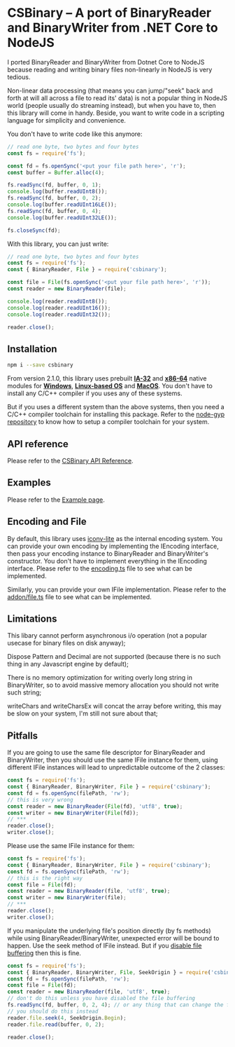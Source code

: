 <h1 style="line-height: initial;">CSBinary – A port of BinaryReader and BinaryWriter from .NET Core to NodeJS</h1>
I ported BinaryReader and BinaryWriter from Dotnet Core to NodeJS because reading
and writing binary files non-linearly in NodeJS is very tedious.

Non-linear data processing (that means you can jump/"seek" back and forth at will all across a file
to read its' data) is not a popular thing in NodeJS world (people usually do streaming instead),
but when you have to, then this library will come in handy.
Beside, you want to write code in a scripting language for simplicity and convenience.

You don't have to write code like this anymore:
```js
// read one byte, two bytes and four bytes
const fs = require('fs');

const fd = fs.openSync('<put your file path here>', 'r');
const buffer = Buffer.alloc(4);

fs.readSync(fd, buffer, 0, 1);
console.log(buffer.readUInt8());
fs.readSync(fd, buffer, 0, 2);
console.log(buffer.readUInt16LE());
fs.readSync(fd, buffer, 0, 4);
console.log(buffer.readUInt32LE());

fs.closeSync(fd);
```
With this library, you can just write:
```js
// read one byte, two bytes and four bytes
const fs = require('fs');
const { BinaryReader, File } = require('csbinary');

const file = File(fs.openSync('<put your file path here>', 'r'));
const reader = new BinaryReader(file);

console.log(reader.readUInt8());
console.log(reader.readUInt16());
console.log(reader.readUInt32());

reader.close();
```
## Installation
```bash
npm i --save csbinary
```
From version 2.1.0, this library uses prebuilt [__IA-32__](https://en.wikipedia.org/wiki/IA-32) and [__x86-64__](https://en.wikipedia.org/wiki/X86-64) native modules for [__Windows__](https://en.wikipedia.org/wiki/Microsoft_Windows), [__Linux-based OS__](https://en.wikipedia.org/wiki/Linux) and [__MacOS__](https://en.wikipedia.org/wiki/MacOS). You don't have to install any C/C++ compiler if you uses any of these systems.

But if you uses a different system than the above systems, then you need a C/C++ compiler toolchain for installing this package.
Refer to the [node-gyp repository](https://github.com/nodejs/node-gyp) to
know how to setup a compiler toolchain for your system.

## API reference
Please refer to the [CSBinary API Reference](https://meigyoku-thmn.github.io/CSBinary/).

## Examples
Please refer to the [Example page](https://github.com/Meigyoku-Thmn/CSBinary/blob/master/EXAMPLE.md).

## Encoding and File
By default, this library uses [iconv-lite](https://github.com/ashtuchkin/iconv-lite) as the internal encoding system. You can provide your own encoding by implementing the IEncoding interface,
then pass your encoding instance to BinaryReader and BinaryWriter's constructor.
You don't have to implement everything in the IEncoding interface.
Please refer to the [encoding.ts](https://github.com/Meigyoku-Thmn/CSBinary/blob/master/src/encoding.ts) file
to see what can be implemented.

Similarly, you can provide your own IFile implementation.
Please refer to the [addon/file.ts](https://github.com/Meigyoku-Thmn/CSBinary/blob/master/src/addon/file.ts) file
to see what can be implemented.

## Limitations
This libary cannot perform asynchronous i/o operation (not a popular usecase for binary files on disk anyway);

Dispose Pattern and Decimal are not supported (because there is no such thing in any Javascript engine by default);

There is no memory optimization for writing overly long string in BinaryWriter,
so to avoid massive memory allocation you should not write such string;

writeChars and writeCharsEx will concat the array before writing,
this may be slow on your system, I'm still not sure about that;

## Pitfalls
If you are going to use the same file descriptor for BinaryReader and BinaryWriter,
then you should use the same IFile instance for them, using different IFile instances
will lead to unpredictable outcome of the 2 classes:
```js
const fs = require('fs');
const { BinaryReader, BinaryWriter, File } = require('csbinary');
const fd = fs.openSync(filePath, 'rw');
// this is very wrong
const reader = new BinaryReader(File(fd), 'utf8', true);
const writer = new BinaryWriter(File(fd));
// ***
reader.close();
writer.close();
```
Please use the same IFile instance for them:
```js
const fs = require('fs');
const { BinaryReader, BinaryWriter, File } = require('csbinary');
const fd = fs.openSync(filePath, 'rw');
// this is the right way
const file = File(fd);
const reader = new BinaryReader(file, 'utf8', true);
const writer = new BinaryWriter(file);
// ***
reader.close();
writer.close();
```
If you manipulate the underlying file's position directly (by fs methods) while
using BinaryReader/BinaryWriter, unexpected error will be bound to happen.
Use the seek method of IFile instead.
But if you [disable file buffering](https://meigyoku-thmn.github.io/CSBinary/interfaces/ifile.html#setbufsize) then this is fine.
```js
const fs = require('fs');
const { BinaryReader, BinaryWriter, File, SeekOrigin } = require('csbinary');
const fd = fs.openSync(filePath, 'rw');
const file = File(fd);
const reader = new BinaryReader(file, 'utf8', true);
// don't do this unless you have disabled the file buffering
fs.readSync(fd, buffer, 0, 2, 4); // or any thing that can change the file's position
// you should do this instead
reader.file.seek(4, SeekOrigin.Begin);
reader.file.read(buffer, 0, 2);

reader.close();
```
